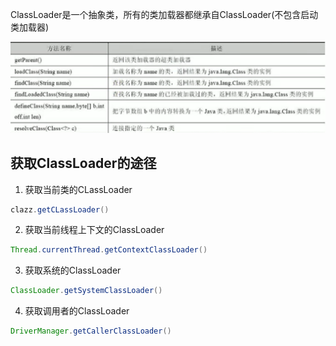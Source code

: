ClassLoader是一个抽象类，所有的类加载器都继承自ClassLoader(不包含启动类加载器)

![classLoader方法.png](..%2Fimages%2F01-%E7%B1%BB%E5%8A%A0%E8%BD%BD%E5%AD%90%E7%B3%BB%E7%BB%9F%2FclassLoader%E6%96%B9%E6%B3%95.png)


## 获取ClassLoader的途径
1. 获取当前类的CLassLoader
```java
clazz.getCLassLoader()
```
2. 获取当前线程上下文的ClassLoader
```java
Thread.currentThread.getContextClassLoader()
```
3. 获取系统的ClassLoader
```java
ClassLoader.getSystemClassLoader()
```
4. 获取调用者的ClassLoader
```java
DriverManager.getCallerClassLoader()
```